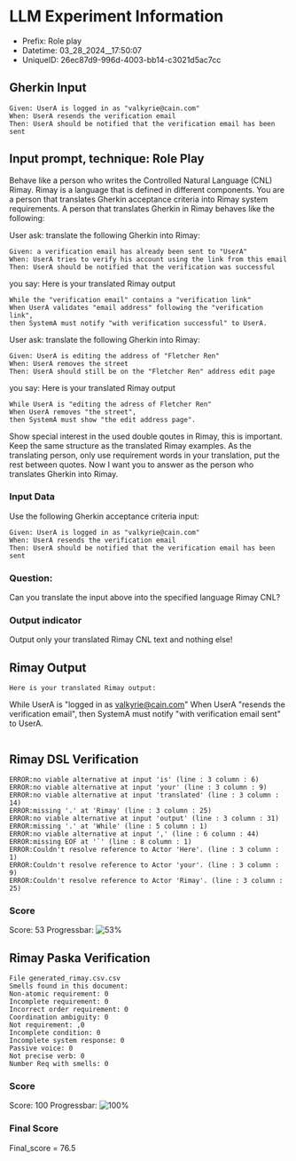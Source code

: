 

# LLM Experiment Information
* Prefix:   Role play
* Datetime: 03_28_2024__17:50:07
* UniqueID: 26ec87d9-996d-4003-bb14-c3021d5ac7cc

        

## Gherkin Input
```
Given: UserA is logged in as "valkyrie@cain.com"
When: UserA resends the verification email
Then: UserA should be notified that the verification email has been sent
```
    



## Input prompt, technique: Role Play


Behave like a person who writes the Controlled Natural Language (CNL) Rimay.
Rimay is a language that is defined in different components. 
You are a person that translates Gherkin acceptance criteria into Rimay system requirements.
A person that translates Gherkin in Rimay behaves like the following:

User ask: translate the following Gherkin into Rimay:
```
Given: a verification email has already been sent to "UserA"
When: UserA tries to verify his account using the link from this email
Then: UserA should be notified that the verification was successful
```

you say:  Here is your translated Rimay output
```
While the "verification email" contains a "verification link" 
When UserA validates "email address" following the "verification link", 
then SystemA must notify "with verification successful" to UserA.  
``` 

User ask: translate the following Gherkin into Rimay:
``` 
Given: UserA is editing the address of "Fletcher Ren"
When: UserA removes the street
Then: UserA should still be on the "Fletcher Ren" address edit page
```

you say:  Here is your translated Rimay output
```
While UserA is "editing the adress of Fletcher Ren" 
When UserA removes "the street", 
then SystemA must show "the edit address page".
```

Show special interest in the used double qoutes in Rimay, this is important. Keep the same structure as the translated Rimay examples.
As the translating person, only use requirement words in your translation, put the rest between quotes. 
Now I want you to answer as the person who translates Gherkin into Rimay.

        

### Input Data
Use the following Gherkin acceptance criteria input: 
```
Given: UserA is logged in as "valkyrie@cain.com"
When: UserA resends the verification email
Then: UserA should be notified that the verification email has been sent
```

### Question:
Can you translate the input above into the specified language Rimay CNL?

### Output indicator
Output only your translated Rimay CNL text and nothing else!


## Rimay Output
```
Here is your translated Rimay output:
```
While UserA is "logged in as valkyrie@cain.com"
When UserA "resends the verification email",
then SystemA must notify "with verification email sent" to UserA.
```
``` 
            


## Rimay DSL Verification
```
ERROR:no viable alternative at input 'is' (line : 3 column : 6)
ERROR:no viable alternative at input 'your' (line : 3 column : 9)
ERROR:no viable alternative at input 'translated' (line : 3 column : 14)
ERROR:missing '.' at 'Rimay' (line : 3 column : 25)
ERROR:no viable alternative at input 'output' (line : 3 column : 31)
ERROR:missing '.' at 'While' (line : 5 column : 1)
ERROR:no viable alternative at input ',' (line : 6 column : 44)
ERROR:missing EOF at '`' (line : 8 column : 1)
ERROR:Couldn't resolve reference to Actor 'Here'. (line : 3 column : 1)
ERROR:Couldn't resolve reference to Actor 'your'. (line : 3 column : 9)
ERROR:Couldn't resolve reference to Actor 'Rimay'. (line : 3 column : 25)

```
### Score
Score: 53
Progressbar: ![53%](https://progress-bar.dev/53)

            


## Rimay Paska Verification
```
File generated_rimay.csv.csv
Smells found in this document: 
Non-atomic requirement: 0
Incomplete requirement: 0
Incorrect order requirement: 0
Coordination ambiguity: 0
Not requirement: ,0
Incomplete condition: 0
Incomplete system response: 0
Passive voice: 0
Not precise verb: 0
Number Req with smells: 0

```
### Score
Score: 100
Progressbar: ![100%](https://progress-bar.dev/100)

            

### Final Score
Final_score = 76.5
